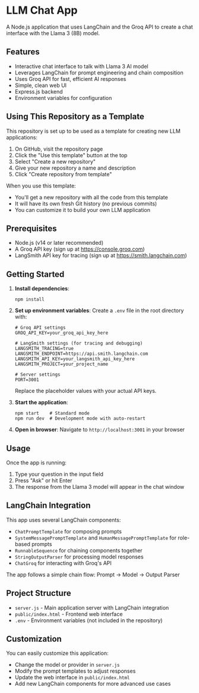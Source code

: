 # LLM Chat App

A Node.js application that uses LangChain and the Groq API to create a chat interface with the Llama 3 (8B) model.

## Features

- Interactive chat interface to talk with Llama 3 AI model
- Leverages LangChain for prompt engineering and chain composition
- Uses Groq API for fast, efficient AI responses
- Simple, clean web UI
- Express.js backend
- Environment variables for configuration

## Using This Repository as a Template

This repository is set up to be used as a template for creating new LLM applications:

1. On GitHub, visit the repository page
2. Click the "Use this template" button at the top
3. Select "Create a new repository"
4. Give your new repository a name and description
5. Click "Create repository from template"

When you use this template:

- You'll get a new repository with all the code from this template
- It will have its own fresh Git history (no previous commits)
- You can customize it to build your own LLM application

## Prerequisites

- Node.js (v14 or later recommended)
- A Groq API key (sign up at https://console.groq.com)
- LangSmith API key for tracing (sign up at https://smith.langchain.com)

## Getting Started

1. **Install dependencies**:

   ```
   npm install
   ```

2. **Set up environment variables**:
   Create a `.env` file in the root directory with:

   ```
   # Groq API settings
   GROQ_API_KEY=your_groq_api_key_here

   # LangSmith settings (for tracing and debugging)
   LANGSMITH_TRACING=true
   LANGSMITH_ENDPOINT=https://api.smith.langchain.com
   LANGSMITH_API_KEY=your_langsmith_api_key_here
   LANGSMITH_PROJECT=your_project_name

   # Server settings
   PORT=3001
   ```

   Replace the placeholder values with your actual API keys.

3. **Start the application**:

   ```
   npm start    # Standard mode
   npm run dev  # Development mode with auto-restart
   ```

4. **Open in browser**:
   Navigate to `http://localhost:3001` in your browser

## Usage

Once the app is running:

1. Type your question in the input field
2. Press "Ask" or hit Enter
3. The response from the Llama 3 model will appear in the chat window

## LangChain Integration

This app uses several LangChain components:

- `ChatPromptTemplate` for composing prompts
- `SystemMessagePromptTemplate` and `HumanMessagePromptTemplate` for role-based prompts
- `RunnableSequence` for chaining components together
- `StringOutputParser` for processing model responses
- `ChatGroq` for interacting with Groq's API

The app follows a simple chain flow: Prompt → Model → Output Parser

## Project Structure

- `server.js` - Main application server with LangChain integration
- `public/index.html` - Frontend web interface
- `.env` - Environment variables (not included in the repository)

## Customization

You can easily customize this application:

- Change the model or provider in `server.js`
- Modify the prompt templates to adjust responses
- Update the web interface in `public/index.html`
- Add new LangChain components for more advanced use cases
